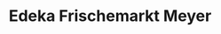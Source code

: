 ---
title: "Edeka Frischemarkt Meyer"
url: /zeil-am-main/edeka-frischemarkt-meyer/
shop: Supermarkt
---